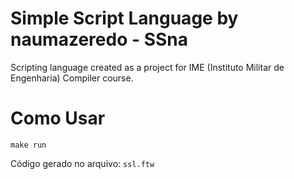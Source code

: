 # Simple Script Language by naumazeredo - SSna

Scripting language created as a project for IME (Instituto Militar de
Engenharia) Compiler course.

# Como Usar

```
make run
```

Código gerado no arquivo: `ssl.ftw`
